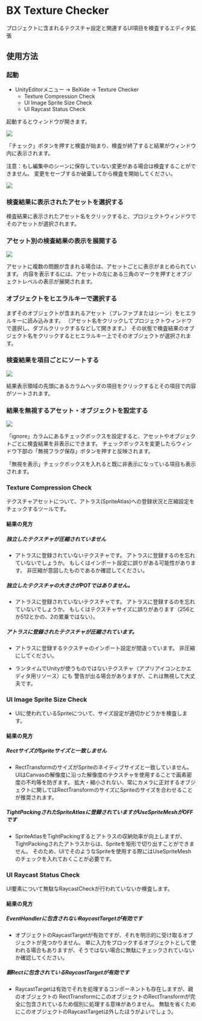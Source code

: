 # BX Texture Checker

プロジェクトに含まれるテクスチャ設定と関連するUI項目を検査するエディタ拡張

## 使用方法

### 起動

* UnityEditorメニュー → BeXide → Texture Checker
    * Texture Compression Check
    * UI Image Sprite Size Check
    * UI Raycast Status Check

起動するとウィンドウが開きます。

![](images/TextureChecker01.png)

「チェック」ボタンを押すと検査が始まり、検査が終了すると結果がウィンドウ内に表示されます。

注意：もし編集中のシーンに保存していない変更がある場合は検査することができません。
変更をセーブするか破棄してから検査を開始してください。

![](images/TextureChecker02.png)

### 検査結果に表示されたアセットを選択する

検査結果に表示されたアセット名をクリックすると、プロジェクトウィンドウでそのアセットが選択されます。

### アセット別の検査結果の表示を展開する

![](images/TextureChecker_unfold.png)

アセットに複数の問題が含まれる場合は、アセットごとに表示がまとめられています。
内容を表示するには、アセットの左にある三角のマークを押すとオブジェクトレベルの表示が展開されます。

### オブジェクトをヒエラルキーで選択する

まずそのオブジェクトが含まれるアセット（プレファブまたはシーン）をヒエラルキーに読み込みます。
（アセット名をクリックしてプロジェクトウィンドウで選択し、ダブルクリックするなどして開きます。）
その状態で検査結果のオブジェクト名をクリックするとヒエラルキー上でそのオブジェクトが選択されます。

### 検査結果を項目ごとにソートする

![](images/TextureChecker_sort.png)

結果表示領域の先頭にあるカラムヘッダの項目をクリックするとその項目で内容がソートされます。

### 結果を無視するアセット・オブジェクトを設定する

![](images/TextureChecker_ignore.png)

「ignore」カラムにあるチェックボックスを設定すると、アセットやオブジェクトごとに検査結果を非表示にできます。
チェックボックスを変更したらウィンドウ下部の「無視フラグ保存」ボタンを押すと反映されます。

「無視を表示」チェックボックスを入れると既に非表示になっている項目も表示されます。

### Texture Compression Check

テクスチャアセットについて、アトラス(SpriteAtlas)への登録状況と圧縮設定をチェックするツールです。

#### 結果の見方

##### 独立したテクスチャが圧縮されていません

- アトラスに登録されていないテクスチャです。
アトラスに登録するのを忘れていないでしょうか。
もしくはインポート設定に誤りがある可能性があります。
非圧縮が意図したものであるか確認してください。

##### 独立したテクスチャの大きさがPOTではありません。

- アトラスに登録されていないテクスチャです。
アトラスに登録するのを忘れていないでしょうか。
もしくはテクスチャサイズに誤りがあります（256とか512とかの、2の累乗ではない）。

##### アトラスに登録されたテクスチャが圧縮されています。

- アトラスに登録するテクスチャのインポート設定が間違っています。
非圧縮にしてください。

- ランタイムでUnityが使うものではないテクスチャ（アプリアイコンとかエディタ用リソース）にも
警告が出る場合がありますが、これは無視して大丈夫です。

### UI Image Sprite Size Check

- UIに使われているSpriteについて、サイズ設定が適切かどうかを検査します。

#### 結果の見方

##### RectサイズがSpriteサイズと一致しません

- RectTransformのサイズがSpriteのネイティブサイズと一致していません。
UIはCanvasの解像度に沿った解像度のテクスチャを使用することで画素密度の不均等を防ぎます。
拡大・縮小されない、常にカメラに正対するオブジェクトに関してはRectTransformのサイズにSpriteのサイズを合わせることが推奨されます。

##### TightPackingされたSpriteAtlasに登録されていますがUseSpriteMeshがOFFです

- SpriteAtlasをTightPackingするとアトラスの収納効率が向上しますが、
TightPackingされたアトラスからは、Spriteを矩形で切り出すことができません。
そのため、UIでそのようなSpriteを使用する際にはUseSpriteMeshのチェックを入れておくことが必要です。

### UI Raycast Status Check

UI要素について無駄なRaycastCheckが行われていないか検査します。

#### 結果の見方

##### EventHandlerに包含されないRaycastTargetが有効です

- オブジェクトのRaycastTargetが有効ですが、それを明示的に受け取るオブジェクトが見つかりません。
単に入力をブロックするオブジェクトとして使われる場合もありますが、そうではない場合に無駄にチェックされていないか確認してください。

##### 親Rectに包含されているRaycastTargetが有効です

- RaycastTargetは有効でそれを処理するコンポーネントも存在しますが、親のオブジェクトの
RectTransformにこのオブジェクトのRectTransformが完全に包含されているため個別に処理する意味がありません。
無駄を省くためにこのオブジェクトのRaycastTargetは外したほうがよいでしょう。

